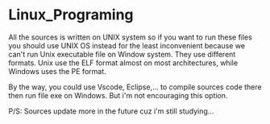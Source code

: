 # Linux_Programing

All the sources is written on UNIX system so if you want to run these files you should use UNIX OS instead for the least inconvenient because we can't run Unix executable file on Window system. They use different formats. Unix use the ELF format almost on most architectures, while Windows uses the PE format.

By the way, you could use Vscode, Eclipse,... to compile sources code there then run file exe on Windows. But i'm not encouraging this option.

P/S: Sources update more in the future cuz i'm still studying... 
